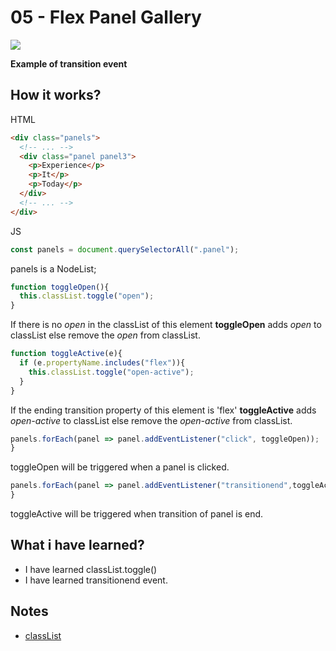 # 05 - Flex Panel Gallery

![](https://github.com/erhanersoz/JavaScript30/blob/master/Screenshots/demo_05.gif?raw=true)

**Example of transition event**

## How it works?

HTML

```html
<div class="panels">
  <!-- ... -->
  <div class="panel panel3">
    <p>Experience</p>
    <p>It</p>
    <p>Today</p>
  </div>
  <!-- ... -->
</div>
```

JS

```js
const panels = document.querySelectorAll(".panel");
```
panels is a NodeList;

```js
function toggleOpen(){
  this.classList.toggle("open");
}
```
If there is no *open* in the classList of this element **toggleOpen** adds *open* to classList else remove the *open* from classList.

```js
function toggleActive(e){
  if (e.propertyName.includes("flex")){
    this.classList.toggle("open-active");
  }
}
```
If the ending transition property of this element is 'flex' **toggleActive** adds *open-active* to classList else remove the *open-active* from classList.

```js
panels.forEach(panel => panel.addEventListener("click", toggleOpen));
}
```
toggleOpen will be triggered when a panel is clicked. 

```js
panels.forEach(panel => panel.addEventListener("transitionend",toggleActive));
}
```
toggleActive will be triggered when transition of panel is end. 

## What i have learned?

- I have learned classList.toggle()
- I have learned transitionend event.

## Notes

- [classList](https://developer.mozilla.org/en-US/docs/Web/API/Element/classList)
